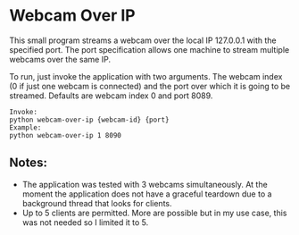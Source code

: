 # Webcam Over IP
This small program streams a webcam over the local IP 127.0.0.1 with the specified port. The port specification allows one machine to stream multiple webcams over the same IP.

To run, just invoke the application with two arguments. The webcam index (0 if just one webcam is connected) and the port over which it is going to be streamed. Defaults are webcam index 0 and port 8089.
```
Invoke:
python webcam-over-ip {webcam-id} {port}
Example:
python webcam-over-ip 1 8090
```
## Notes:
- The application was tested with 3 webcams simultaneously. At the moment the application does not have a graceful teardown due to a background thread that looks for clients.
- Up to 5 clients are permitted. More are possible but in my use case, this was not needed so I limited it to 5.